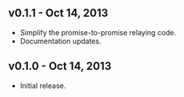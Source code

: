 ## v0.1.1 - Oct 14, 2013

 * Simplify the promise-to-promise relaying code.
 * Documentation updates.

## v0.1.0 - Oct 14, 2013

 * Initial release.
